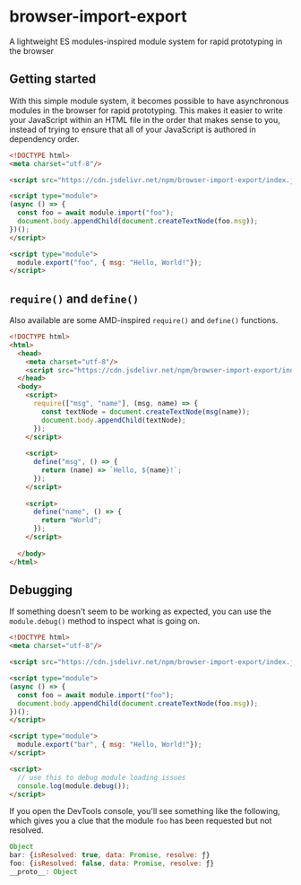 # browser-import-export
A lightweight ES modules-inspired module system for rapid prototyping in the browser


## Getting started

With this simple module system, it becomes possible to have asynchronous modules
in the browser for rapid prototyping. This makes it easier to write your
JavaScript within an HTML file in the order that makes sense to you, instead of
trying to ensure that all of your JavaScript is authored in dependency order.

```html
<!DOCTYPE html>
<meta charset="utf-8"/>

<script src="https://cdn.jsdelivr.net/npm/browser-import-export/index.js"></script>

<script type="module">
(async () => {
  const foo = await module.import("foo");
  document.body.appendChild(document.createTextNode(foo.msg));
})();
</script>

<script type="module">
  module.export("foo", { msg: "Hello, World!"});
</script>
```

## `require()` and `define()`

Also available are some AMD-inspired `require()` and `define()` functions.

``` html
<!DOCTYPE html>
<html>
  <head>
    <meta charset="utf-8"/>
    <script src="https://cdn.jsdelivr.net/npm/browser-import-export/index.js"></script>
  </head>
  <body>
    <script>
      require(["msg", "name"], (msg, name) => {
        const textNode = document.createTextNode(msg(name));
        document.body.appendChild(textNode);
      });
    </script>
    
    <script>
      define("msg", () => {
        return (name) => `Hello, ${name}!`;
      });
    </script>
    
    <script>
      define("name", () => {
        return "World";
      });
    </script>
    
  </body>
</html>
```


## Debugging

If something doesn't seem to be working as expected, you can use the
`module.debug()` method to inspect what is going on.

``` html
<!DOCTYPE html>
<meta charset="utf-8"/>

<script src="https://cdn.jsdelivr.net/npm/browser-import-export/index.js"></script>

<script type="module">
(async () => {
  const foo = await module.import("foo");
  document.body.appendChild(document.createTextNode(foo.msg));
})();
</script>

<script type="module">
  module.export("bar", { msg: "Hello, World!"});
</script>

<script>
  // use this to debug module loading issues
  console.log(module.debug());
</script>
```

If you open the DevTools console, you'll see something like the following, which
gives you a clue that the module `foo` has been requested but not resolved.

``` js
Object
bar: {isResolved: true, data: Promise, resolve: ƒ}
foo: {isResolved: false, data: Promise, resolve: ƒ}
__proto__: Object
```
